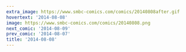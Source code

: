 ```yaml
---
extra_image: https://www.smbc-comics.com/comics/20140808after.gif
hovertext: '2014-08-08'
image: https://www.smbc-comics.com/comics/20140808.png
next_comic: '2014-08-09'
prev_comic: '2014-08-07'
title: '2014-08-08'
---
```


